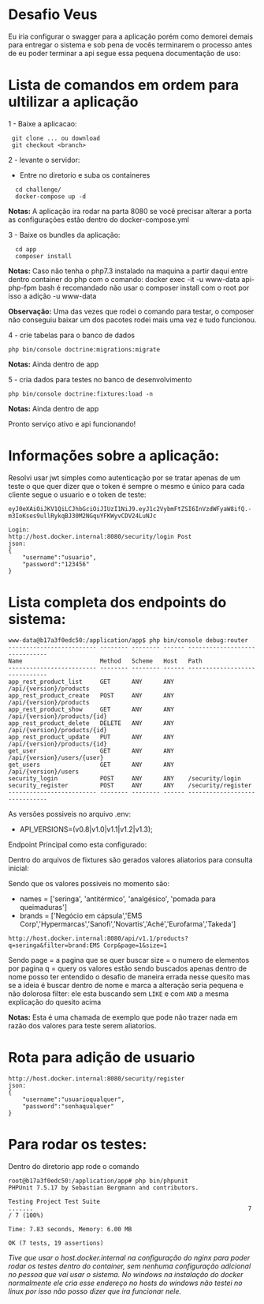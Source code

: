 Desafio Veus
==================================
Eu iria configurar o swagger para a aplicação porém como demorei demais para entregar o sistema e sob pena de vocês terminarem o processo antes de eu poder terminar a api segue essa pequena documentação de uso:

# Lista de comandos em ordem para ultilizar a aplicação
1 - Baixe a aplicacao:

 ```''
  git clone ... ou download
  git checkout <branch>
 ``` 

2 - levante o servidor:

* Entre no diretorio e suba os containeres
```
  cd challenge/
  docker-compose up -d
```

**Notas:** A aplicação ira rodar na parta 8080 se você precisar alterar a porta as configurações estão dentro do docker-compose.yml

3 - Baixe os bundles da aplicação:

```
  cd app
  composer install 
```

**Notas:** Caso não tenha o php7.3 instalado na maquina a partir daqui entre dentro container do php com o comando: docker exec -it -u www-data api-php-fpm bash 
é recomandado não usar o composer install com o root por isso a adição -u www-data


**Observação:** Uma das vezes que rodei o comando para testar,
o composer não conseguiu baixar um dos pacotes rodei mais uma vez e tudo funcionou.

4 - crie tabelas para o banco de dados

```
php bin/console doctrine:migrations:migrate 
```
**Notas:** Ainda dentro de app

5 - cria dados para testes no banco de desenvolvimento

```
php bin/console doctrine:fixtures:load -n
```

**Notas:** Ainda dentro de app

Pronto serviço ativo e api funcionando!

# Informações sobre a aplicação:

Resolvi usar jwt simples como autenticação por se tratar apenas de um teste o que quer dizer que o token é sempre o mesmo e único para cada cliente segue o usuario e o token de teste:
```
eyJ0eXAiOiJKV1QiLCJhbGciOiJIUzI1NiJ9.eyJ1c2VybmFtZSI6InVzdWFyaW8ifQ.-m3IoKses9ullRykqBJ30M2NGquYFKWyvCDV24LuNJc

Login:
http://host.docker.internal:8080/security/login Post 
json:
{
	"username":"usuario",
	"password":"123456"
}

```

# Lista completa dos endpoints do sistema:

    www-data@b17a3f0edc50:/application/app$ php bin/console debug:router
    ------------------------- -------- -------- ------ ------------------------------
    Name                      Method   Scheme   Host   Path                         
    ------------------------- -------- -------- ------ ------------------------------
    app_rest_product_list     GET      ANY      ANY    /api/{version}/products
    app_rest_product_create   POST     ANY      ANY    /api/{version}/products
    app_rest_product_show     GET      ANY      ANY    /api/{version}/products/{id}
    app_rest_product_delete   DELETE   ANY      ANY    /api/{version}/products/{id}
    app_rest_product_update   PUT      ANY      ANY    /api/{version}/products/{id}
    get_user                  GET      ANY      ANY    /api/{version}/users/{user}
    get_users                 GET      ANY      ANY    /api/{version}/users
    security_login            POST     ANY      ANY    /security/login
    security_register         POST     ANY      ANY    /security/register
    ------------------------- -------- -------- ------ ------------------------------

As versões possiveis no arquivo .env:
* API_VERSIONS=(v0.8|v1.0|v1.1|v1.2|v1.3);

Endpoint Principal como esta configurado:

Dentro do arquivos de fixtures são gerados valores aliatorios para consulta inicial:

Sendo que os valores possiveis no momento são:

* names = ['seringa', 'antitérmico', 'analgésico', 'pomada para queimaduras']
* brands = ['Negócio em cápsula','EMS Corp','Hypermarcas','Sanofi','Novartis','Aché','Eurofarma','Takeda']

```
http://host.docker.internal:8080/api/v1.1/products?q=seringa&filter=brand:EMS Corp&page=1&size=1

```

Sendo 
page = a pagina que se quer buscar 
size = o numero de elementos por pagina 
q = query os valores estão sendo buscados apenas dentro de nome posso ter entendido o desafio de maneira errada nesse quesito mas 
se a ideia é buscar dentro de nome e marca a alteração seria pequena e não dolorosa
filter: ele esta buscando sem `LIKE` e com `AND` a mesma explicação do quesito acima

**Notas:** Esta é uma chamada de exemplo que pode não trazer nada em razão dos valores para teste serem aliatorios.

# Rota para adição de usuario

```
http://host.docker.internal:8080/security/register
json:
{
	"username":"usuarioqualquer",
	"password":"senhaqualquer"
}

```
# Para rodar os testes:

Dentro do diretorio app rode o comando 


```
root@b17a3f0edc50:/application/app# php bin/phpunit
PHPUnit 7.5.17 by Sebastian Bergmann and contributors.

Testing Project Test Suite
.......                                                             7 / 7 (100%)

Time: 7.83 seconds, Memory: 6.00 MB

OK (7 tests, 19 assertions)
````

 *Tive que usar o host.docker.internal na configuração do nginx para poder rodar os testes dentro do container, sem nenhuma configuração adicional no pessoa que vai usar o sistema. No windows na instalação do docker normalmente ele cria esse endereço no hosts do windows não testei no linux por isso não posso dizer que ira funcionar nele.*





